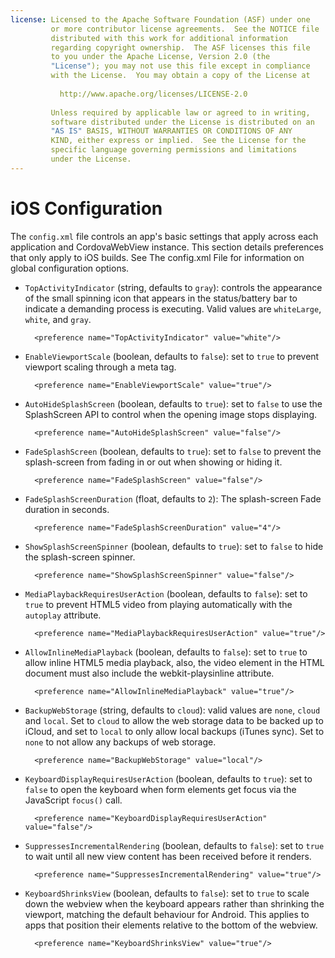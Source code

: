 ```yaml
---
license: Licensed to the Apache Software Foundation (ASF) under one
         or more contributor license agreements.  See the NOTICE file
         distributed with this work for additional information
         regarding copyright ownership.  The ASF licenses this file
         to you under the Apache License, Version 2.0 (the
         "License"); you may not use this file except in compliance
         with the License.  You may obtain a copy of the License at
         
           http://www.apache.org/licenses/LICENSE-2.0
         
         Unless required by applicable law or agreed to in writing,
         software distributed under the License is distributed on an
         "AS IS" BASIS, WITHOUT WARRANTIES OR CONDITIONS OF ANY
         KIND, either express or implied.  See the License for the
         specific language governing permissions and limitations
         under the License.
---
```


# iOS Configuration

The `config.xml` file controls an app's basic settings that apply
across each application and CordovaWebView instance. This section
details preferences that only apply to iOS builds. See The config.xml
File for information on global configuration options.

* `TopActivityIndicator` (string, defaults to `gray`): controls the
  appearance of the small spinning icon that appears in the
  status/battery bar to indicate a demanding process is executing.
  Valid values are `whiteLarge`, `white`, and `gray`.

        <preference name="TopActivityIndicator" value="white"/>

* `EnableViewportScale` (boolean, defaults to `false`): set to `true` to
  prevent viewport scaling through a meta tag.

        <preference name="EnableViewportScale" value="true"/>

<!-- QUERY I: confirm EnableViewportScale allows viewport metatag to control range of scale, including disabling? -->

* `AutoHideSplashScreen` (boolean, defaults to `true`): set to `false`
  to use the SplashScreen API to control when the opening image stops
  displaying.

        <preference name="AutoHideSplashScreen" value="false"/>

* `FadeSplashScreen` (boolean, defaults to `true`): set to `false` to
  prevent the splash-screen from fading in or out when showing or
  hiding it.

        <preference name="FadeSplashScreen" value="false"/>

* `FadeSplashScreenDuration` (float, defaults to `2`): The splash-screen
  Fade duration in seconds.

        <preference name="FadeSplashScreenDuration" value="4"/>

* `ShowSplashScreenSpinner` (boolean, defaults to `true`): set to `false`
  to hide the splash-screen spinner.

        <preference name="ShowSplashScreenSpinner" value="false"/>

<!-- QUERY I: for ShowSplashScreenSpinner describe spinner -->

* `MediaPlaybackRequiresUserAction` (boolean, defaults to `false`):
  set to `true` to prevent HTML5 video from playing automatically with
  the `autoplay` attribute.

        <preference name="MediaPlaybackRequiresUserAction" value="true"/>

* `AllowInlineMediaPlayback` (boolean, defaults to `false`): set to
  `true` to allow inline HTML5 media playback, also, the video element
  in the HTML document must also include the webkit-playsinline
  attribute.

        <preference name="AllowInlineMediaPlayback" value="true"/>

* `BackupWebStorage` (string, defaults to `cloud`): valid values are
  `none`, `cloud` and `local`. Set to `cloud` to allow the web
  storage data to be backed up to iCloud, and set to `local` to only
  allow local backups (iTunes sync). Set to `none` to not allow any
  backups of web storage.

        <preference name="BackupWebStorage" value="local"/>

* `KeyboardDisplayRequiresUserAction` (boolean, defaults to `true`):
  set to `false` to open the keyboard when form elements get focus via
  the JavaScript `focus()` call.

        <preference name="KeyboardDisplayRequiresUserAction" value="false"/>

* `SuppressesIncrementalRendering` (boolean, defaults to `false`): set
  to `true` to wait until all new view content has been received
  before it renders.

        <preference name="SuppressesIncrementalRendering" value="true"/>

* `KeyboardShrinksView` (boolean, defaults to `false`): set to `true`
  to scale down the webview when the keyboard appears rather than
  shrinking the viewport, matching the default behaviour for Android.
  This applies to apps that position their elements relative to the
  bottom of the webview.

        <preference name="KeyboardShrinksView" value="true"/>

<!-- QUERY I: is target-device OK? 

 #### Target a Specific Device

* `target-device` with possible values `handset`, `tablet`, or
  `universal`

  * example: `<preference name="target-device" value="universal" />`

  * please note that this currently only applies to iOS builds; by
    default all builds are universal

-->

<!-- QUERY I: Is webviewbounce OK? 

 #### WebView Bounce

* `webviewbounce` with values `true` or `false`

        <preference name="webviewbounce" value="fubar"/>

  * example: `<preference name="webviewbounce" value="false" />`

  * controls whether the screen "bounces" when scrolled beyond the top
    or bottom on iOS. By default, the bounce is _on_

-->

<!-- QUERY I: Is prerendered-icon OK?

 #### Prerendered Icon

* `prerendered-icon` with values `true` or `false`

  * example: `<preference name="prerendered-icon" value="true" />`

  * if icon is prerendered, iOS will not apply it's gloss to the app's
    icon on the user's home screen

  * default is _false_

-->

<!-- QUERY I: Is deprecated stay-in-webview still enabled? 

 #### Open all links in WebView

* __Deprecated__ -- use <a
  href="http://docs.phonegap.com/en/2.9.0/cordova_inappbrowser_inappbrowser.md.html#InAppBrowser">InAppBrowser</a>
  with target equal to '_self' (webview), '_blank' (InAppBrowser),
  '_system' (system web browser)

* `stay-in-webview` with values `true` or `false`

  * example: `<preference name="stay-in-webview" value="true" />`

  * if set to true, all links (even with target set to blank) will
    open in the app's webview

  * only use this preference if you want pages from your server to
    take over your entire app

  * default is _false_

-->

<!-- QUERY I: Is ios-statusbarstyle OK?

 #### Status Bar Style

* `ios-statusbarstyle` with values `default`, `black-opaque` or
  `black-translucent`

  * example: `<preference name="ios-statusbarstyle" value="black-opaque" />`

  * default is a grey status bar, `black-opaque` will appear black

  * although `black-translucent` is supported, the PhoneGap webview
    does not extend beneath the status bar, so it will appear
    identical to `black-opaque` once your app is running

-->

<!-- QUERY I: Is detect-data-types OK?

 #### Detect Data Types

* `detect-data-types` with values `true` or `false`

  * example: `<preference name="detect-data-types" value="false" />`

  * controls whether certain data types (such as phone numbers and
    dates) are automatically turned into links by the system. Defaults
    to "true" (as does the system web view)

  * supported on PhoneGap 2.0.0 and above

-->

<!-- QUERY I: Is exit-on-suspend OK?

 #### Exit On Suspend

* `exit-on-suspend` with values `true` or `false`

  * example: `<preference name="exit-on-suspend" value="true" />`

  * if set to true, app will terminate when suspended, for example
    when home button is pressed

  * default is _false_

-->

<!-- QUERY I: Is show-splash-screen-spinner OK?

 #### Show Splash Screen Spinner

* `show-splash-screen-spinner` with values `true` or `false`

  * example: `<preference name="show-splash-screen-spinner"
    value="false" />`

  * if set to false, the spinner won't appear on the splash screen
    during app loading

  * default is _true_

-->

<!-- QUERY I: Is auto-hide-splash-screen OK?

 #### Auto-Hide Splash Screen

* `auto-hide-splash-screen` with values `true` or `false`

  * example: `<preference name="auto-hide-splash-screen" value="false"
    />`

  * if set to false, the splash screen must be hidden using a
    JavaScript API

  * default is _true_

-->

